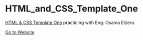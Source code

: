 # HTML_and_CSS_Template_One

[HTML & CSS Template One](https://www.youtube.com/watch?v=_-eh8cwGGwg&t=1s&pp=ygUfb3NhbWEgZWx6ZXJvIGh0bWwgY3NzIHRlbXBsYWUgMQ%3D%3) practicing with Eng. Osama Elzero.

[Go to Website](https://mohamedbadwy360.github.io/HTML_and_CSS_Template_One/)
